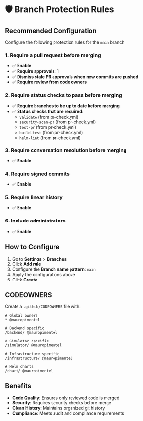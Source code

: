 # 🛡️ Branch Protection Rules

## Recommended Configuration

Configure the following protection rules for the `main` branch:

### 1. Require a pull request before merging
- ✅ **Enable**
- ✅ **Require approvals**: 1
- ✅ **Dismiss stale PR approvals when new commits are pushed**
- ✅ **Require review from code owners**

### 2. Require status checks to pass before merging
- ✅ **Require branches to be up to date before merging**
- ✅ **Status checks that are required**:
  - `validate` (from pr-check.yml)
  - `security-scan-pr` (from pr-check.yml)
  - `test-pr` (from pr-check.yml)
  - `build-test` (from pr-check.yml)
  - `helm-lint` (from pr-check.yml)

### 3. Require conversation resolution before merging
- ✅ **Enable**

### 4. Require signed commits
- ✅ **Enable**

### 5. Require linear history
- ✅ **Enable**

### 6. Include administrators
- ✅ **Enable**

## How to Configure

1. Go to **Settings** > **Branches**
2. Click **Add rule**
3. Configure the **Branch name pattern**: `main`
4. Apply the configurations above
5. Click **Create**

## CODEOWNERS

Create a `.github/CODEOWNERS` file with:

```
# Global owners
* @mauropimentel

# Backend specific
/backend/ @mauropimentel

# Simulator specific
/simulator/ @mauropimentel

# Infrastructure specific
/infrastructure/ @mauropimentel

# Helm charts
/chart/ @mauropimentel
```

## Benefits

- **Code Quality**: Ensures only reviewed code is merged
- **Security**: Requires security checks before merge
- **Clean History**: Maintains organized git history
- **Compliance**: Meets audit and compliance requirements 